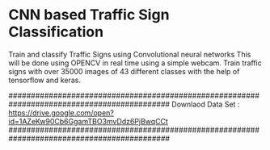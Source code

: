 
# CNN based Traffic Sign Classification 


Train and classify Traffic Signs using Convolutional neural networks This will be done using  OPENCV in real time using a simple webcam. Train traffic signs with over 35000 images of 43 different classes with the help of tensorflow and keras.  

############################################################################################
Downlaod Data Set : https://drive.google.com/open?id=1AZeKw90Cb6GgamTBO3mvDdz6PjBwqCCt
############################################################################################


